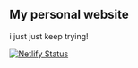 ## My personal website
 i just just keep trying!

[![Netlify Status](https://api.netlify.com/api/v1/badges/4519faed-e45f-428f-9cd9-7c06c9468737/deploy-status)](https://app.netlify.com/sites/hgclaycamp/deploys)
